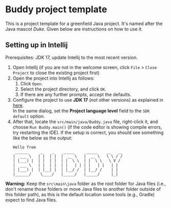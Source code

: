 # Buddy project template

This is a project template for a greenfield Java project. It's named after the Java mascot _Duke_. Given below are instructions on how to use it.

## Setting up in Intellij

Prerequisites: JDK 17, update Intellij to the most recent version.

1. Open Intellij (if you are not in the welcome screen, click `File` > `Close Project` to close the existing project first)
1. Open the project into Intellij as follows:
   1. Click `Open`.
   1. Select the project directory, and click `OK`.
   1. If there are any further prompts, accept the defaults.
1. Configure the project to use **JDK 17** (not other versions) as explained in [here](https://www.jetbrains.com/help/idea/sdk.html#set-up-jdk).<br>
   In the same dialog, set the **Project language level** field to the `SDK default` option.
1. After that, locate the `src/main/java/Buddy.java` file, right-click it, and choose `Run Buddy.main()` (if the code editor is showing compile errors, try restarting the IDE). If the setup is correct, you should see something like the below as the output:
   ```
   Hello from
    ______     _    _    _____     _____    __   __
   |  ___ \   | |  | |  |  __ \   |  __ \   \ \ / /
   | |___) |  | |  | |  | |  \ \  | |  \ \   \ V /
   |  ___ \   | |  | |  | |   | | | |   | |   | |  
   | |___) |  | |__| |  | |__/ /  | |__/ /    | |  
   |______/    \____/   |_____/   |_____/     |_|
   ```

**Warning:** Keep the `src\main\java` folder as the root folder for Java files (i.e., don't rename those folders or move Java files to another folder outside of this folder path), as this is the default location some tools (e.g., Gradle) expect to find Java files.
